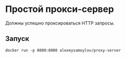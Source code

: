 # Простой прокси-сервер
Должны успешно проксироваться HTTP запросы.
## Запуск
`docker run -p 8080:8080 alexeysamoylov/proxy-server`



